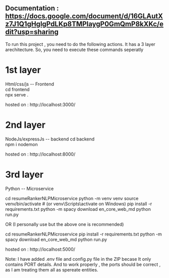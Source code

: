 ## Documentation : https://docs.google.com/document/d/16GLAutXz7J1Q1gHglgPdLKp8TMPIaygP0GmQmP8kXKc/edit?usp=sharing

To run this project , you need to do the following actions. It has a 3 layer arechitecture.
So, you need to execute these commands seperatly

# 1st layer

Html/css/js -- Frontend  
cd frontend  
npx serve .

hosted on : http://localhost:3000/

# 2nd layer

NodeJs/expressJs -- backend
cd backend  
npm i
nodemon

hosted on : http://localhost:8000/

# 3rd layer

Python -- Microservice

cd resumeRankerNLPMicroservice
python -m venv venv
source venv/bin/activate # (or venv\Scripts\activate on Windows)
pip install -r requirements.txt
python -m spacy download en_core_web_md
python run.py

OR
(I personally use but the above one is recommended)

cd resumeRankerNLPMicroservice
pip install -r requirements.txt
python -m spacy download en_core_web_md
python run.py

hosted on : http://localhost:5000/

Note: I have added .env file and config.py file in the ZIP becase It only contains PORT details.
And to work properly , the ports should be correct , as I am treating them all as spereate entities.

